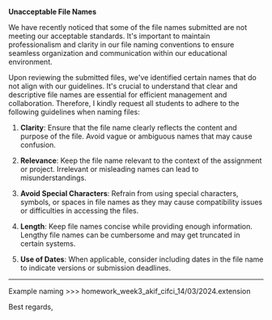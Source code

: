 **Unacceptable File Names**

We have recently noticed that some of the file names submitted are not meeting our acceptable standards. It's important to maintain professionalism and clarity in our file naming conventions to ensure seamless organization and communication within our educational environment.

Upon reviewing the submitted files, we've identified certain names that do not align with our guidelines. It's crucial to understand that clear and descriptive file names are essential for efficient management and collaboration. Therefore, I kindly request all students to adhere to the following guidelines when naming files:

1. **Clarity**: Ensure that the file name clearly reflects the content and purpose of the file. Avoid vague or ambiguous names that may cause confusion.

2. **Relevance**: Keep the file name relevant to the context of the assignment or project. Irrelevant or misleading names can lead to misunderstandings.

3. **Avoid Special Characters**: Refrain from using special characters, symbols, or spaces in file names as they may cause compatibility issues or difficulties in accessing the files.

4. **Length**: Keep file names concise while providing enough information. Lengthy file names can be cumbersome and may get truncated in certain systems.

5. **Use of Dates**: When applicable, consider including dates in the file name to indicate versions or submission deadlines.

--------

Example naming >>>
homework_week3_akif_cifci_14/03/2024.extension

Best regards,
